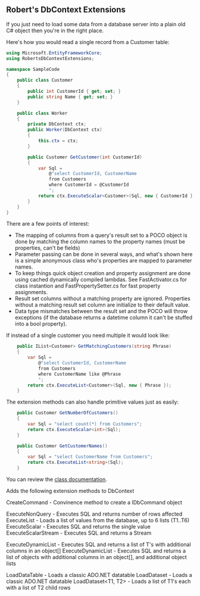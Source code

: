 ## Robert's DbContext Extensions

If you just need to load some data from a database server into
a plain old C# object then you're in the right place.

Here's how you would read a single record from a Customer table:

```C#
using Microsoft.EntityFrameworkCore;
using RobertsDbContextExtensions;

namespace SampleCode
{
    public class Customer
    {
        public int CustomerId { get; set; }
        public string Name { get; set; }
    }

    public class Worker
    {
        private DbContext ctx;
        public Worker(DbContext ctx)
        {
            this.ctx = ctx;
        }

        public Customer GetCustomer(int CustomerId)
        {
            var Sql =
                @"select CustomerId, CustomerName
                from Customers    
                where CustomerId = @CustomerId
                ";
            return ctx.ExecuteScalar<Customer>(Sql, new { CustomerId });
        }
    }
}
```

There are a few points of interest:

- The mapping of columns from a query's result set to a POCO object is done by matching the column names to the property names (must be properties, can't be fields)
- Parameter passing can be done in several ways, and what's shown here is a simple anonymous class who's properties are mapped to parameter names.
- To keep things quick object creation and property assignment are done using cached dynamically compiled lambdas. See FastActivator.cs for class instantion and FastPropertySetter.cs for fast property assignments.
- Result set columns without a matching property are ignored. Properties without a matching result set column are initialize to their default value.
- Data type mismatches between the result set and the POCO will throw exceptions (if the database returns a datetime column it can't be stuffed into a bool property).
 
If instead of a single customer you need multiple it would look like:

```c#
    public IList<Customer> GetMatchingCustomers(string Phrase)
    {
        var Sql =
            @"select CustomerId, CustomerName
            from Customers    
            where CustomerName like @Phrase
            ";
        return ctx.ExecuteList<Customer>(Sql, new { Phrase });
    }
```

The extension methods can also handle primitive values just as easily:

```c#
    public Customer GetNumberOfCustomers()
    {
        var Sql = "select count(*) from Customers";
        return ctx.ExecuteScalar<int>(Sql);
    }

    public Customer GetCustomerNames()
    {
        var Sql = "select CustomerName from Customers";
        return ctx.ExecuteList<string>(Sql);
    }
```


You can review the [class documentation](https://rmacfadyen.github.io/RobertsDbContextExtensions/docs/DbContextExtensions).


Adds the following extension methods to DbContext

CreateCommand - Convinence method to create a IDbCommand object

ExecuteNonQuery - Executes SQL and returns number of rows affected
ExecuteList<T> - Loads a list of values from the database, up to 6 lists (T1..T6)
ExecuteScalar<T> - Executes SQL and returns the single value
ExecuteScalarStream - Executes SQL and returns a Stream 

ExecuteDynamicList<T> - Executes SQL and returns a list of T's with additional columns in an object[]
ExecuteDynamicList - Executes SQL and returns a list of objects with additional columns in an object[], and additional object lists

LoadDataTable - Loads a classic ADO.NET datatable
LoadDataset - Loads a classic ADO.NET datatable
LoadDataset<T1, T2> - Loads a list of T1's each with a list of T2 child rows